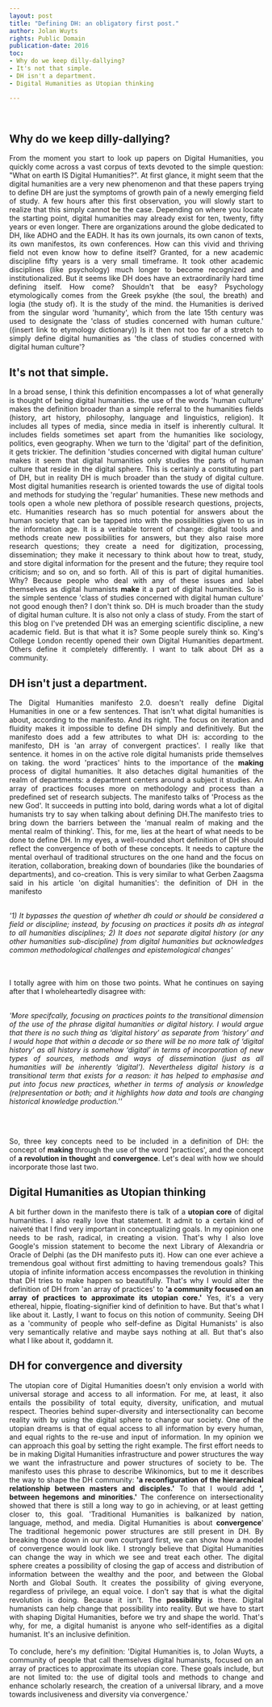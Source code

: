 ```yaml
---
layout: post
title: "Defining DH: an obligatory first post."
author: Jolan Wuyts
rights: Public Domain
publication-date: 2016
toc:
- Why do we keep dilly-dallying?
- It's not that simple.
- DH isn't a department.
- Digital Humanities as Utopian thinking

---
```

<br/>

## Why do we keep dilly-dallying?
<div style="text-align:justify;">
From the moment you start to look up papers on Digital Humanities, you quickly come across a vast corpus of texts devoted to the simple question: "What on earth IS Digital Humanities?". At first glance, it might seem that the digital humanities are a very new phenomenon and that these papers trying to define DH are just the symptoms of growth pain of a newly emerging field of study. A few hours after this first observation, you will slowly start to realize that this simply cannot be the case. Depending on where you locate the starting point, digital humanities may already exist for ten, twenty, fifty years or even longer. There are organizations around the globe dedicated to DH, like ADHO and the EADH. It has its own journals, its own canon of texts, its own manifestos, its own conferences. How can this vivid and thriving field not even know how to define itself? Granted, for a new academic discipline fifty years is a very small timeframe. It took other academic disciplines (like psychology) much longer to become recognized and institutionalized. But it seems like DH does have an extraordinarily hard time defining itself. How come? Shouldn't that be easy? Psychology etymologically comes from the Greek psykhe (the soul, the breath) and logia (the study of). It is the study of the mind. the Humanities is derived from the singular word 'humanity', which from the late 15th century was used to designate the 'class of studies concerned with human culture.' ((insert link to etymology dictionary)) Is it then not too far of a stretch to simply define digital humanities as 'the class of studies concerned with digital human culture'?
</div>

## It's not that simple.
<div style="text-align:justify;">
In a broad sense, I think this definition encompasses a lot of what generally is thought of being digital humanities. the use of the words 'human culture' makes the definition broader than a simple referral to the humanities fields (history, art history, philosophy, language and linguistics, religion). It includes all types of media, since media in itself is inherently cultural. It includes fields sometimes set apart from the humanities like sociology, politics, even geography. When we turn to the 'digital' part of the definition, it gets trickier. The definition 'studies concerned with digital human culture' makes it seem that digital humanities only studies the parts of human culture that reside in the digital sphere. This is certainly a constituting part of DH, but in reality DH is much broader than the study of digital culture. Most digital humanities research is oriented towards the use of digital tools and methods for studying the 'regular' humanities. These new methods and tools open a whole new plethora of possible research questions, projects, etc. Humanities research has so much potential for answers about the human society that can be tapped into with the possibilities given to us in the information age. It is a veritable torrent of change: digital tools and methods create new possibilities for answers, but they also raise more research questions; they create a need for digitization, processing, dissemination; they make it necessary to think about how to treat, study, and store digital information for the present and the future; they require tool criticism; and so on, and so forth. All of this is part of digital humanities. Why? Because people who deal with any of these issues and label themselves as digital humanists <b>make</b> it a part of digital humanities. So is the simple sentence 'class of studies concerned with digital human culture' not good enough then? I don't think so. DH is much broader than the study of digital human culture. It is also not only a class of study. From the start of this blog on I've pretended DH was an emerging scientific discipline, a new academic field. But is that what it is? Some people surely think so. King's College London recently opened their own Digital Humanities department. Others define it completely differently. I want to talk about DH as a community.
</div>

## DH isn't just a department.
<div style="text-align:justify;">
The Digital Humanities manifesto 2.0. doesn't really define Digital Humanities in one or a few sentences. That isn't what digital humanities is about, according to the manifesto. And its right. The focus on iteration and fluidity makes it impossible to define DH simply and definitively. But the manifesto does add a few attributes to what DH is: according to the manifesto, DH is 'an array of convergent practices'. I really like that sentence. it homes in on the active role digital humanists pride themselves on taking. the word 'practices' hints to the importance of the <b>making</b> process of digital humanities. It also detaches digital humanities of the realm of departments: a department centers around a subject it studies. An array of practices focuses more on methodology and process than a predefined set of research subjects. The manifesto talks of 'Process as the new God'. It succeeds in putting into bold, daring words what a lot of digital humanists try to say when talking about defining DH.The manifesto tries to bring down the barriers between the 'manual realm of making and the mental realm of thinking'. This, for me, lies at the heart of what needs to be done to define DH. In my eyes, a well-rounded short definition of DH should reflect the convergence of both of these concepts. It needs to capture the mental overhaul of traditional structures on the one hand and the focus on iteration, collaboration, breaking down of boundaries (like the boundaries of departments), and co-creation. This is very similar to what Gerben Zaagsma said in his article 'on digital humanities': the definition of DH in the manifesto

<br/>

<br/>

<i>'1) It bypasses the question of whether dh could or should be considered a field or discipline; instead, by focusing on practices it posits dh as integral to all humanities disciplines; 2) It does not separate digital history (or any other humanities sub-discipline) from digital humanities but acknowledges common methodological challenges and epistemological changes'</i>

<br/>

<br/>
I totally agree with him on those two points. What he continues on saying after that I wholeheartedly disagree with:

<br/>

<br/>

<i>'More specifcally, focusing on practices points to the transitional dimension of the use of the phrase digital humanities or digital history. I would argue that there is no such thing as ‘digital history’ as separate from ‘history’ and I would hope that within a decade or so there will be no more talk of ‘digital history’ as all history is somehow ‘digital’ in terms of incorporation of new types of sources, methods and ways of dissemination (just as all humanities will be inherently ‘digital’). Nevertheless digital history is a transitional term that exists for a reason: it has helped to emphasise and put into focus new practices, whether in terms of analysis or knowledge (re)presentation or both; and it highlights how data and tools are changing historical knowledge production.''</i>

<br/>

<br/>

So, three key concepts need to be included in a definition of DH: the concept of <b>making</b> through the use of the word 'practices', and the concept of <b>a revolution in thought</b> and <b>convergence</b>. Let's deal with how we should incorporate those last two.
</div>


## Digital Humanities as Utopian thinking
<div style="text-align:justify;">
A bit further down in the manifesto there is talk of a <b>utopian core</b> of digital humanities. I also really love that statement. It admit to a certain kind of naiveté that I find very important in conceptualizing goals. In my opinion one needs to be rash, radical, in creating a vision. That's why I also love Google's mission statement to become the next Library of Alexandria or Oracle of Delphi (as the DH manifesto puts it). How can one ever achieve a tremendous goal without first admitting to having tremendous goals? This utopia of infinite information access encompasses the revolution in thinking that DH tries to make happen so beautifully. That's why I would alter the definition of DH from 'an array of practices' to <b>'a community focused on an array of practices to approximate its utopian core.'</b> Yes, it's a very ethereal, hippie, floating-signifier kind of definition to have. But that's what I like about it. Lastly, I want to focus on this notion of community. Seeing DH as a 'community of people who self-define as Digital Humanists' is also very semantically relative and maybe says nothing at all. But that's also what I like about it, goddamn it.
</div>

## DH for convergence and diversity
<div style="text-align:justify;">
The utopian core of Digital Humanities doesn't only envision a world with universal storage and access to all information. For me, at least, it also entails the possibility of total equity, diversity, unification, and mutual respect. Theories behind super-diversity and intersectionality can become reality with by using the digital sphere to change our society. One of the utopian dreams is that of equal access to all information by every human, and equal rights to the re-use and input of information.
In my opinion we can approach this goal by setting the right example. The first effort needs to be in making Digital Humanities infrastructure and power structures the way we want the infrastructure and power structures of society to be. The manifesto uses this phrase to describe Wikinomics, but to me it describes the way to shape the DH community: <b>'a reconfiguration of the hierarchical relationship between masters and disciples.'</b> To that I would add <b>', between hegemons and minorities.'</b> The conference on intersectionality showed that there is still a long way to go in achieving, or at least getting closer to, this goal. 'Traditional Humanities is balkanized by nation, language, method, and media. Digital Humanities is about <b>convergence</b>' The traditional hegemonic power structures are still present in DH. By breaking those down in our own courtyard first, we can show how a model of convergence would look like. I strongly believe that Digital Humanities can change the way in which we see and treat each other. The digital sphere creates a possibility of closing the gap of access and distribution of information between the wealthy and the poor, and between the Global North and Global South. It creates the possibility of giving everyone, regardless of privilege, an equal voice. I don't say that is what the digital revolution is doing. Because it isn't. The <b>possibility</b> is there. Digital humanists can help change that possibility into reality. But we have to start with shaping Digital Humanities, before we try and shape the world. That's why, for me, a digital humanist is anyone who self-identifies as a digital humanist. It's an inclusive definition.
<br/>
<br/>
To conclude, here's my definition:
'Digital Humanities is, to Jolan Wuyts, a community of people that call themselves digital humanists, focused on an array of practices to approximate its utopian core. These goals include, but are not limited to: the use of digital tools and methods to change and enhance scholarly research, the creation of a universal library, and a move towards inclusiveness and diversity via convergence.'
</div>
